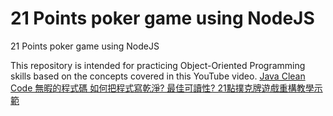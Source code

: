 # 21 Points poker game using NodeJS

21 Points poker game using NodeJS

This repository is intended for practicing Object-Oriented Programming skills based on the concepts covered in this YouTube video.
[Java Clean Code 無暇的程式碼 如何把程式寫乾淨? 最佳可讀性? 21點撲克牌遊戲重構教學示範](https://www.youtube.com/watch?v=AqQUMKCQiYo)